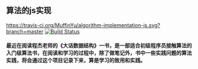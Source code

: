 ## 算法的js实现
https://travis-ci.org/MuffinYu/algorithm-implementation-js.svg?branch=master
[![Build Status](https://travis-ci.org/MuffinYu/algorithm-implementation-js.svg?branch=master)](https://travis-ci.org/MuffinYu/algorithm-implementation-js)

#### 最近在阅读程杰老师的《大话数据结构》一书，是一部适合初级程序员接触算法的入门级算法书，在阅读和学习的过程中，除了做笔记外，书中一些实践问题的算法实践，将会通过这个项目记录下来，算是学习的致用和实践。
